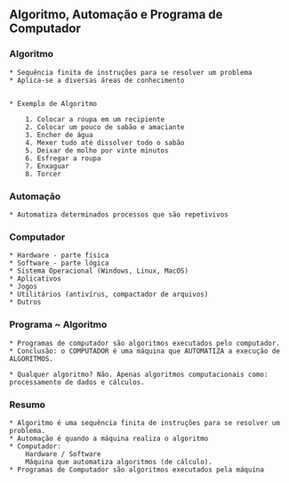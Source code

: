 ## Algoritmo, Automação e Programa de Computador

### Algoritmo
    * Sequência finita de instruções para se resolver um problema
    * Aplica-se a diversas áreas de conhecimento


    * Exemplo de Algoritmo

        1. Colocar a roupa em um recipiente
        2. Colocar um pouco de sabão e amaciante
        3. Encher de água
        4. Mexer tudo até dissolver todo o sabão
        5. Deixar de molho por vinte minutos
        6. Esfregar a roupa
        7. Enxaguar
        8. Torcer

### Automação
    * Automatiza determinados processos que são repetivivos

### Computador
    * Hardware - parte física
    * Software - parte lógica
    * Sistema Operacional (Windows, Linux, MacOS)
    * Aplicativos
    * Jogos
    * Utilitários (antivírus, compactador de arquivos)
    * Outros

### Programa ~ Algoritmo
    * Programas de computador são algoritmos executados pelo computador.
    * Conclusão: o COMPUTADOR é uma máquina que AUTOMATIZA a execução de ALGORITMOS.

    * Qualquer algoritmo? Não. Apenas algoritmos computacionais como: processamento de dados e cálculos.

### Resumo
    * Algoritmo é uma sequência finita de instruções para se resolver um problema.
    * Automação é quando a máquina realiza o algoritmo
    * Computador:
        Hardware / Software
        Máquina que automatiza algoritmos (de cálculo).
    * Programas de Computador são algoritmos executados pela máquina
